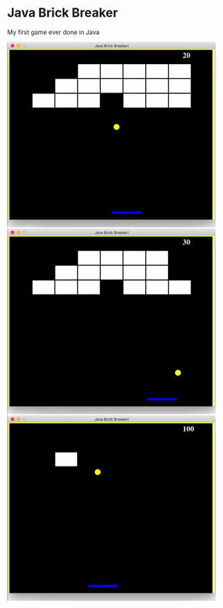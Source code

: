 # Java Brick Breaker

My first game ever done in Java

![](https://github.com/gabrieltavolaro/brick_breaker/blob/master/playing.gif)
![](https://github.com/gabrieltavolaro/brick_breaker/blob/master/game_over.gif)
![](https://github.com/gabrieltavolaro/brick_breaker/blob/master/won.gif)
